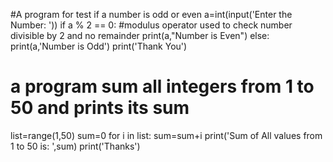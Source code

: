 #A program for test if a number is odd or even
a=int(input('Enter the Number: '))
if a % 2 == 0: #modulus operator used to check number divisible by 2 and no remainder
    print(a,"Number is Even")
else:
    print(a,'Number is Odd')
print('Thank You')

# a program sum all integers from 1 to 50 and prints its sum
list=range(1,50)
sum=0
for i in list:
    sum=sum+i
print('Sum of All values from 1 to 50 is: ',sum)
print('Thanks')


